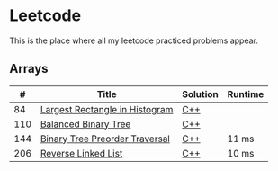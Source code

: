 # Leetcode
This is the place where all my leetcode practiced problems appear.
## Arrays
| # | Title | Solution | Runtime |
|---| ----- | -------- | ------- |
|84|[ Largest Rectangle in Histogram](https://leetcode.com/problems/largest-rectangle-in-histogram/)|[C++](./solutions/84.%20Largest%20Rectangle%20in%20Histogram.cpp)||
|110|[ Balanced Binary Tree](https://leetcode.com/problems/balanced-binary-tree/)|[C++](./solutions/110.%20Balanced%20Binary%20Tree.cpp)||
|144|[ Binary Tree Preorder Traversal](https://leetcode.com/problems/binary-tree-preorder-traversal/)|[C++](./solutions/144.%20Binary%20Tree%20Preorder%20Traversal.cpp)|11 ms|
|206|[ Reverse Linked List](https://leetcode.com/problems/reverse-linked-list/)|[C++](./solutions/206.%20Reverse%20Linked%20List.cpp)|10 ms|

